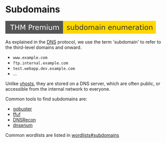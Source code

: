 # Subdomains

[![subdomainenumeration](../../../../_badges/thmp/subdomainenumeration.svg)](https://tryhackme.com/room/subdomainenumeration)

<div class="row row-cols-lg-2"><div>

As explained in the [DNS](/operating-systems/networking/protocols/dns.md) protocol, we use the term 'subdomain' to refer to the third-level domains and onward.

* `www.example.com`
* `ftp.internal.example.com`
* `test.webapp.dev.example.com`
* ...

Unlike [vhosts](vhosts.md), they are stored on a DNS server, which are often public, or accessible from the internal network to everyone.
</div><div>

Common tools to find subdomains are:

* [gobuster](/cybersecurity/red-team/tools/enumeration/web/gobuster.md#subdomains-brute-force)
* [ffuf](/cybersecurity/red-team/tools/enumeration/web/ffuf.md#subdomains-brute-force)
* [DNSRecon](../tools/dnsrecon.md)
* [dnsenum](../tools/dnsenum.md)

Common wordlists are listed in [wordlists#subdomains](/cybersecurity/red-team/_knowledge/topics/wordlists.md#subdomains)
</div></div>